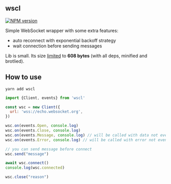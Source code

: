 ## wscl

[![NPM version](https://img.shields.io/npm/v/wscl.svg)](https://www.npmjs.com/package/wscl)

Simple WebSocket wrapper with some extra features:

- auto reconnect with exponential backoff strategy
- wait connection before sending messages

Lib is small. Its size [limited](https://github.com/ai/size-limit)
to **608 bytes** (with all deps, minified and brotlied).

## How to use

```shell
yarn add wscl
```

```js
import {Client, events} from 'wscl'

const wsc = new Client({
  url: 'wss://echo.websocket.org',
})

wsc.on(events.Open, console.log)
wsc.on(events.Close, console.log)
wsc.on(events.Message, console.log) // will be called with data not event
wsc.on(events.Error, console.log) // will be called with error not event

// you can send message before connect
wsc.send("message")

await wsc.connect()
console.log(wsc.connected)

wsc.close("reason")
```

